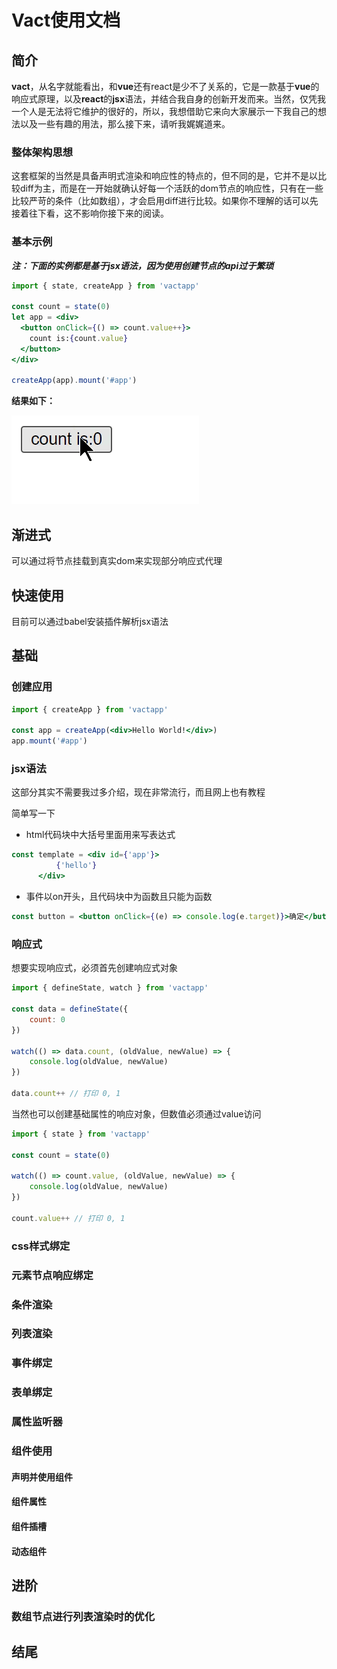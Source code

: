 # Vact使用文档



## 简介

**vact**，从名字就能看出，和**vue**还有react是少不了关系的，它是一款基于**vue**的响应式原理，以及**react**的**jsx**语法，并结合我自身的创新开发而来。当然，仅凭我一个人是无法将它维护的很好的，所以，我想借助它来向大家展示一下我自己的想法以及一些有趣的用法，那么接下来，请听我娓娓道来。



### 整体架构思想

这套框架的当然是具备声明式渲染和响应性的特点的，但不同的是，它并不是以比较diff为主，而是在一开始就确认好每一个活跃的dom节点的响应性，只有在一些比较严苛的条件（比如数组），才会启用diff进行比较。如果你不理解的话可以先接着往下看，这不影响你接下来的阅读。



### 基本示例

***注：下面的实例都是基于jsx语法，因为使用创建节点的api过于繁琐***

```jsx
import { state, createApp } from 'vactapp'

const count = state(0)
let app = <div>
  <button onClick={() => count.value++}>
    count is:{count.value}
  </button>
</div>

createApp(app).mount('#app')
```

**结果如下：**

![基本示例](./static/基本示例.gif)



## 渐进式

可以通过将节点挂载到真实dom来实现部分响应式代理



## 快速使用

目前可以通过babel安装插件解析jsx语法



## 基础



### 创建应用

```jsx
import { createApp } from 'vactapp'

const app = createApp(<div>Hello World!</div>)
app.mount('#app')
```



### jsx语法

这部分其实不需要我过多介绍，现在非常流行，而且网上也有教程

简单写一下

- html代码块中大括号里面用来写表达式

```jsx
const template = <div id={'app'}>
          {'hello'}
      </div>
```



- 事件以on开头，且代码块中为函数且只能为函数

```jsx
const button = <button onClick={(e) => console.log(e.target)}>确定</button>
```



### 响应式

想要实现响应式，必须首先创建响应式对象

```jsx
import { defineState, watch } from 'vactapp'

const data = defineState({
    count: 0
})

watch(() => data.count, (oldValue, newValue) => {
	console.log(oldValue, newValue)
})

data.count++ // 打印 0, 1
```



当然也可以创建基础属性的响应对象，但数值必须通过value访问

```jsx
import { state } from 'vactapp'

const count = state(0)

watch(() => count.value, (oldValue, newValue) => {
	console.log(oldValue, newValue)
})

count.value++ // 打印 0, 1
```



### css样式绑定

### 元素节点响应绑定

### 条件渲染

### 列表渲染

### 事件绑定

### 表单绑定

### 属性监听器

### 组件使用

#### 声明并使用组件

#### 组件属性

#### 组件插槽

#### 动态组件



## 进阶

### 数组节点进行列表渲染时的优化



## 结尾


